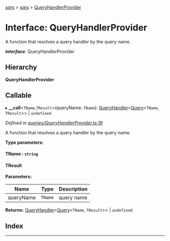 [sqrs](../README.md) > [sqrs](../modules/sqrs.md) > [QueryHandlerProvider](../interfaces/sqrs.queryhandlerprovider.md)

# Interface: QueryHandlerProvider

A function that resolves a query handler by the query name.

*__interface__*: QueryHandlerProvider

## Hierarchy

**QueryHandlerProvider**

## Callable
▸ **__call**<`TName`,`TResult`>(queryName: *`TName`*): [QueryHandler](sqrs.queryhandler.md)<[Query](sqrs.query.md)<`TName`, `TResult`>> \| `undefined`

*Defined in [queries/QueryHandlerProvider.ts:19](https://github.com/rkostrzewski/sqrs/blob/2a5a94e/packages/sqrs/src/queries/QueryHandlerProvider.ts#L19)*

A function that resolves a query handler by the query name.

**Type parameters:**

#### TName :  `string`
#### TResult 
**Parameters:**

| Name | Type | Description |
| ------ | ------ | ------ |
| queryName | `TName` |  query name |

**Returns:** [QueryHandler](sqrs.queryhandler.md)<[Query](sqrs.query.md)<`TName`, `TResult`>> \| `undefined`

## Index

---

